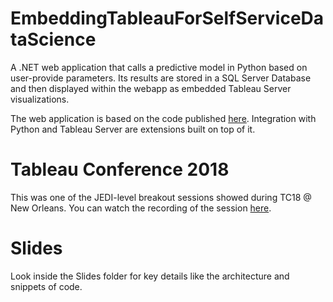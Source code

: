 # EmbeddingTableauForSelfServiceDataScience
A .NET web application that calls a predictive model in Python based on user-provide parameters. Its results are stored in a SQL Server Database and then displayed within the webapp as embedded Tableau Server visualizations.

The web application is based on the code published [here](https://code.msdn.microsoft.com/ASPNET-MVC-Application-b4b0dc3f). Integration with Python and Tableau Server are extensions built on top of it.

# Tableau Conference 2018
This was one of the JEDI-level breakout sessions showed during TC18 @ New Orleans. You can watch the recording of the session [here](https://youtu.be/sddI0SjcrEg?t=2).

# Slides
Look inside the Slides folder for key details like the architecture and snippets of code.
